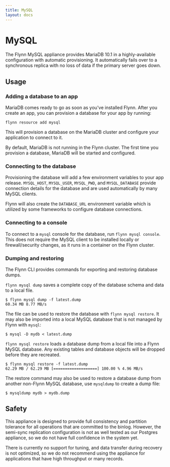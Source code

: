 ```yaml
---
title: MySQL
layout: docs
---
```


# MySQL

The Flynn MySQL appliance provides MariaDB 10.1 in a highly-available
configuration with automatic provisioning. It automatically fails over to
a synchronous replica with no loss of data if the primary server goes down.

## Usage

### Adding a database to an app

MariaDB comes ready to go as soon as you've installed Flynn. After you create an
app, you can provision a database for your app by running:

```text
flynn resource add mysql
```

This will provision a database on the MariaDB cluster and configure your
application to connect to it.

By default, MariaDB is not running in the Flynn cluster. The first time you
provision a database, MariaDB will be started and configured.

### Connecting to the database

Provisioning the database will add a few environment variables to your app
release. `MYSQL_HOST`, `MYSQL_USER`, `MYSQL_PWD`, and `MYSQL_DATABASE` provide
connection details for the database and are used automatically by many MySQL
clients.

Flynn will also create the `DATABASE_URL` environment variable which is utilized
by some frameworks to configure database connections.

### Connecting to a console

To connect to a `mysql` console for the database, run `flynn mysql console`.
This does not require the MySQL client to be installed locally or
firewall/security changes, as it runs in a container on the Flynn cluster.

### Dumping and restoring

The Flynn CLI provides commands for exporting and restoring database dumps.

`flynn mysql dump` saves a complete copy of the database schema and data to a local file.

```text
$ flynn mysql dump -f latest.dump
60.34 MB 8.77 MB/s
```

The file can be used to restore the database with `flynn mysql restore`. It may
also be imported into a local MySQL database that is not managed by Flynn with
`mysql`:

```text
$ mysql -D mydb < latest.dump
```

`flynn mysql restore` loads a database dump from a local file into a Flynn MySQL
database. Any existing tables and database objects will be dropped before they
are recreated.

```text
$ flynn mysql restore -f latest.dump
62.29 MB / 62.29 MB [===================] 100.00 % 4.96 MB/s
```

The restore command may also be used to restore a database dump from another non-Flynn
MySQL database, use `mysqldump` to create a dump file:

```text
$ mysqldump mydb > mydb.dump
```

## Safety

This appliance is designed to provide full consistency and partition tolerance
for all operations that are committed to the binlog. However, the semi-sync
replication configuration is not as well tested as our Postgres appliance, so
we do not have full confidence in the system yet.

There is currently no support for tuning, and data transfer during recovery is
not optimized, so we do not recommend using the appliance for applications that
have high throughput or many records.
